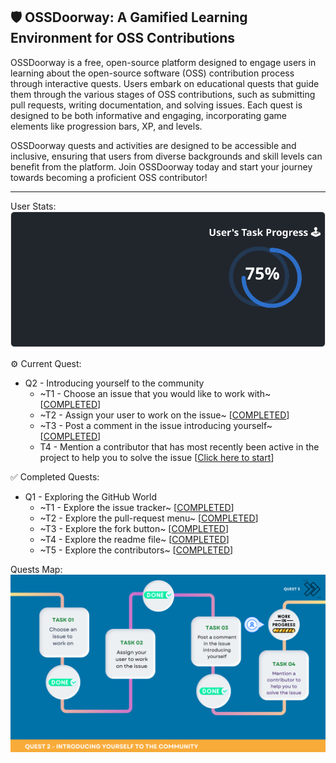## 🛡️ OSSDoorway: A Gamified Learning Environment for OSS Contributions

OSSDoorway is a free, open-source platform designed to engage users in learning about the open-source software (OSS) contribution process through interactive quests. Users embark on educational quests that guide them through the various stages of OSS contributions, such as submitting pull requests, writing documentation, and solving issues. Each quest is designed to be both informative and engaging, incorporating game elements like progression bars, XP, and levels.

OSSDoorway quests and activities are designed to be accessible and inclusive, ensuring that users from diverse backgrounds and skill levels can benefit from the platform. Join OSSDoorway today and start your journey towards becoming a proficient OSS contributor!

---

User Stats:<br>
  ![User Draft Stats](/userCards/draft-1721115463053.svg?)

⚙️ Current Quest: 
  - Q2 - Introducing yourself to the community
    -  ~T1 - Choose an issue that you would like to work with~ [[COMPLETED](https://github.com/kkarissa/OSS-Test/issues/8)]
    -  ~T2 - Assign your user to work on the issue~ [[COMPLETED](https://github.com/kkarissa/OSS-Test/issues/9)]
    -  ~T3 - Post a comment in the issue introducing yourself~ [[COMPLETED](https://github.com/kkarissa/OSS-Test/issues/10)]
    - T4 - Mention a contributor that has most recently been active in the project to help you to solve the issue [[Click here to start](https://github.com/kkarissa/OSS-Test/issues/11)]

✅ Completed Quests: 
  - Q1 - Exploring the GitHub World
    - ~T1 - Explore the issue tracker~ [[COMPLETED](https://github.com/kkarissa/OSS-Test/issues/3)]
    - ~T2 - Explore the pull-request menu~ [[COMPLETED](https://github.com/kkarissa/OSS-Test/issues/4)]
    - ~T3 - Explore the fork button~ [[COMPLETED](https://github.com/kkarissa/OSS-Test/issues/5)]
    - ~T4 - Explore the readme file~ [[COMPLETED](https://github.com/kkarissa/OSS-Test/issues/6)]
    - ~T5 - Explore the contributors~ [[COMPLETED](https://github.com/kkarissa/OSS-Test/issues/7)]

Quests Map:
![Quest Map](https://github.com/RESHAPELab/OSS-Doorway/blob/main/map/Q2T4.png)
